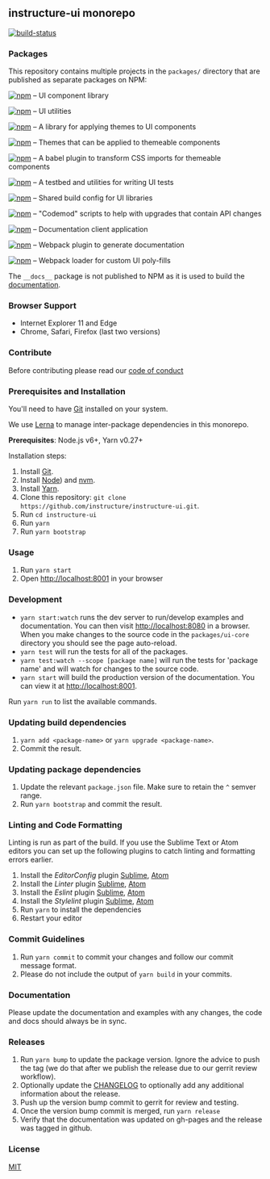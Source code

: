 [build-status]: https://travis-ci.org/instructure/instructure-ui.svg?branch=master
[build-status-url]: https://travis-ci.org/instructure/instructure-ui "Travis CI"

## instructure-ui monorepo

[![build-status][build-status]][build-status-url]


### Packages

This repository contains multiple projects in the `packages/` directory that are
published as separate packages on NPM:

[![npm](https://img.shields.io/npm/v/@blueprintjs/core.svg?label=@instructure/ui-core)](https://www.npmjs.com/package/@instructure/ui-core) &ndash; UI component library

[![npm](https://img.shields.io/npm/v/@blueprintjs/core.svg?label=@instructure/ui-utils)](https://www.npmjs.com/package/@instructure/ui-utils) &ndash; UI utilities

[![npm](https://img.shields.io/npm/v/@blueprintjs/core.svg?label=@instructure/ui-themeable)](https://www.npmjs.com/package/@instructure/ui-themeable) &ndash; A library for applying themes to UI components

[![npm](https://img.shields.io/npm/v/@blueprintjs/core.svg?label=@instructure/ui-themes)](https://www.npmjs.com/package/@instructure/ui-themes) &ndash; Themes that can be applied to themeable components

[![npm](https://img.shields.io/npm/v/@blueprintjs/core.svg?label=@instructure/babel-plugin-themeable-styles)](https://www.npmjs.com/package/@instructure/babel-plugin-themeable-styles) &ndash; A babel plugin to transform CSS imports for themeable components

[![npm](https://img.shields.io/npm/v/@blueprintjs/core.svg?label=@instructure/ui-testbed)](https://www.npmjs.com/package/@instructure/ui-testbed) &ndash; A testbed and utilities for writing UI tests

[![npm](https://img.shields.io/npm/v/@blueprintjs/core.svg?label=@instructure/ui-presets)](https://www.npmjs.com/package/@instructure/ui-presets) &ndash; Shared build config for UI libraries

[![npm](https://img.shields.io/npm/v/@blueprintjs/core.svg?label=@instructure/ui-codemods)](https://www.npmjs.com/package/@instructure/ui-codemods) &ndash; "Codemod" scripts to help with upgrades that contain API changes

[![npm](https://img.shields.io/npm/v/@blueprintjs/core.svg?label=@instructure/ui-docs-client)](https://www.npmjs.com/package/@instructure/ui-docs-client) &ndash; Documentation client application

[![npm](https://img.shields.io/npm/v/@blueprintjs/core.svg?label=@instructure/ui-docs-plugin)](https://www.npmjs.com/package/@instructure/ui-docs-plugin) &ndash; Webpack plugin to generate documentation

[![npm](https://img.shields.io/npm/v/@blueprintjs/core.svg?label=@instructure/ui-polyfill-loader)](https://www.npmjs.com/package/@instructure/ui-polyfill-loader) &ndash; Webpack loader for custom UI poly-fills

The `__docs__` package is not published to NPM as it is used to build the [documentation](http://instructure.github.io/instructure-ui/).


### Browser Support

- Internet Explorer 11 and Edge
- Chrome, Safari, Firefox (last two versions)


### Contribute

Before contributing please read our [code of conduct](CODE_OF_CONDUCT.md)


### Prerequisites and Installation

You'll need to have [Git](http://git-scm.com/) installed on your system.

We use [Lerna](https://lernajs.io/) to manage inter-package dependencies in this monorepo.

__Prerequisites__: Node.js v6+, Yarn v0.27+

Installation steps:

1. Install [Git](http://git-scm.com/).
1. Install [Node](https://nodejs.org/en/)) and [nvm](https://github.com/creationix/nvm).
1. Install [Yarn](https://yarnpkg.com/lang/en/docs/install/).
1. Clone this repository: `git clone https://github.com/instructure/instructure-ui.git`.
1. Run `cd instructure-ui`
1. Run `yarn`
1. Run `yarn bootstrap`


### Usage

1. Run `yarn start`
1. Open [http://localhost:8001](http://localhost:8001) in your browser


### Development

- `yarn start:watch` runs the dev server to run/develop examples and documentation. You can then visit [http://localhost:8080](http://localhost:8080) in a browser. When you make changes to the source code in the `packages/ui-core` directory you should see the page auto-reload.
- `yarn test` will run the tests for all of the packages.
- `yarn test:watch --scope [package name]` will run the tests for 'package name' and will watch for changes to the source code.
- `yarn start` will build the production version of the documentation. You can view it at [http://localhost:8001](http://localhost:8001).

Run `yarn run` to list the available commands.


### Updating build dependencies

1. `yarn add <package-name>` or `yarn upgrade <package-name>`.
1. Commit the result.

### Updating package dependencies

1. Update the relevant `package.json` file. Make sure to retain the `^` semver range.
1. Run `yarn bootstrap` and commit the result.


### Linting and Code Formatting

Linting is run as part of the build. If you use the Sublime Text or Atom editors you can set up the following plugins to catch
linting and formatting errors earlier.

1. Install the *EditorConfig* plugin [Sublime](https://github.com/sindresorhus/editorconfig-sublime), [Atom](https://github.com/sindresorhus/atom-editorconfig)
1. Install the *Linter* plugin [Sublime](http://sublimelinter.readthedocs.org/en/latest/), [Atom](https://atom.io/packages/linter)
1. Install the *Eslint* plugin [Sublime](https://github.com/roadhump/SublimeLinter-eslint), [Atom](https://github.com/AtomLinter/linter-eslint)
1. Install the *Stylelint* plugin [Sublime](https://github.com/kungfusheep/SublimeLinter-contrib-stylelint), [Atom](https://atom.io/packages/linter-stylelint)
1. Run `yarn` to install the dependencies
1. Restart your editor


### Commit Guidelines

1. Run `yarn commit` to commit your changes and follow our commit message format.
1. Please do not include the output of `yarn build` in your commits.


### Documentation

Please update the documentation and examples with any changes, the code and docs should
always be in sync.


### Releases

1. Run `yarn bump` to update the package version. Ignore the advice to push the tag (we do that after we publish the release due to our gerrit review workflow).
1. Optionally update the [CHANGELOG](#CHANGELOG) to optionally add any additional information about the release.
1. Push up the version bump commit to gerrit for review and testing.
1. Once the version bump commit is merged, run `yarn release`
1. Verify that the documentation was updated on gh-pages and the release was tagged in github.


### License

[MIT](LICENSE)
